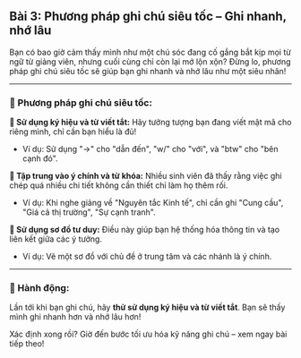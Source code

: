 ## Bài 3: Phương pháp ghi chú siêu tốc – Ghi nhanh, nhớ lâu

Bạn có bao giờ cảm thấy mình như một chú sóc đang cố gắng bắt kịp mọi từ ngữ từ giảng viên, nhưng cuối cùng chỉ còn lại mớ lộn xộn? Đừng lo, phương pháp ghi chú siêu tốc sẽ giúp bạn ghi nhanh và nhớ lâu như một siêu nhân!

---

### 📌 Phương pháp ghi chú siêu tốc:

**🔹 Sử dụng ký hiệu và từ viết tắt:**
Hãy tưởng tượng bạn đang viết mật mã cho riêng mình, chỉ cần bạn hiểu là đủ!  
- Ví dụ: Sử dụng "->" cho "dẫn đến", "w/" cho "với", và "btw" cho "bên cạnh đó".  

**🔹 Tập trung vào ý chính và từ khóa:**
Nhiều sinh viên đã thấy rằng việc ghi chép quá nhiều chi tiết không cần thiết chỉ làm họ thêm rối.  
- Ví dụ: Khi nghe giảng về "Nguyên tắc Kinh tế", chỉ cần ghi "Cung cầu", "Giá cả thị trường", "Sự cạnh tranh".  

**🔹 Sử dụng sơ đồ tư duy:**
Điều này giúp bạn hệ thống hóa thông tin và tạo liên kết giữa các ý tưởng.  
- Ví dụ: Vẽ một sơ đồ với chủ đề ở trung tâm và các nhánh là ý chính.  

---

### 🚀 Hành động:

Lần tới khi bạn ghi chú, hãy **thử sử dụng ký hiệu và từ viết tắt**. Bạn sẽ thấy mình ghi nhanh hơn và nhớ lâu hơn!

Xác định xong rồi? Giờ đến bước tối ưu hóa kỹ năng ghi chú – xem ngay bài tiếp theo!